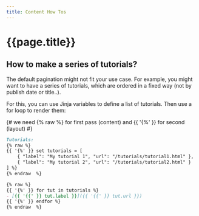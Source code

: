 ```yaml
---
title: Content How Tos
---
```


# {{page.title}}


## How to make a series of tutorials?

The default pagination might not fit your use case.
For example, you might want to have a series of tutorials, 
which are ordered in a fixed way (not by publish date or title..).

For this, you can use Jinja variables to define a list of tutorials.
Then use a for loop to render them:

{# we need {% raw %} for first pass (content) 
and {{ '{%' }} for second (layout) #}
```markdown
Tutorials:
{% raw %}
{{ '{%' }} set tutorials = [
    { "label": "My tutorial 1", "url": "/tutorials/tutorial1.html" },
    { "label": "My tutorial 2", "url": "/tutorials/tutorial2.html" }
] %}
{% endraw  %}

{% raw %}
{{ '{%' }} for tut in tutorials %}
- [{{ '{{' }} tut.label }}]({{ '{{' }} tut.url }})
{{ '{%' }} endfor %}
{% endraw  %}
```


